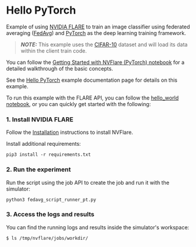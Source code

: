 # Hello PyTorch

Example of using [NVIDIA FLARE](https://nvflare.readthedocs.io/en/main/index.html) to train an image classifier
using federated averaging ([FedAvg](https://arxiv.org/abs/1602.05629))
and [PyTorch](https://pytorch.org/) as the deep learning training framework.

> **_NOTE:_** This example uses the [CIFAR-10](https://www.cs.toronto.edu/~kriz/cifar.html) dataset and will load its data within the client train code.

You can follow the [Getting Started with NVFlare (PyTorch) notebook](../../getting_started/pt/nvflare_pt_getting_started.ipynb)
for a detailed walkthrough of the basic concepts.

See the [Hello PyTorch](https://nvflare.readthedocs.io/en/main/examples/hello_pt_job_api.html#hello-pt-job-api) example documentation page for details on this
example.

To run this example with the FLARE API, you can follow the [hello_world notebook](../hello_world.ipynb), or you can quickly get
started with the following:


### 1. Install NVIDIA FLARE

Follow the [Installation](https://nvflare.readthedocs.io/en/main/getting_started.html) instructions to install NVFlare.

Install additional requirements:

```
pip3 install -r requirements.txt
```

### 2. Run the experiment

Run the script using the job API to create the job and run it with the simulator:

```
python3 fedavg_script_runner_pt.py
```

### 3. Access the logs and results

You can find the running logs and results inside the simulator's workspace:

```bash
$ ls /tmp/nvflare/jobs/workdir/
```
